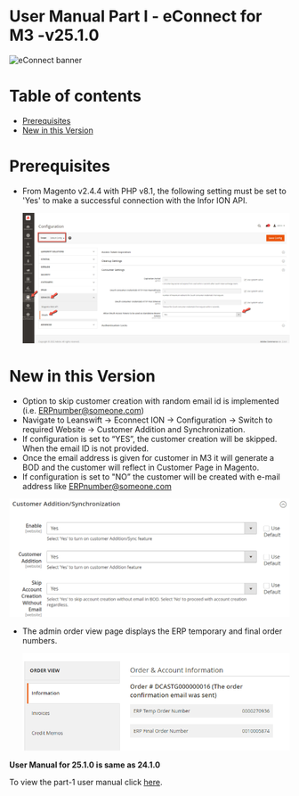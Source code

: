 # **User Manual Part I - eConnect for M3 -v25.1.0**

![eConnect banner](../../../../images/banner-econnect-m3.jpg)

# Table of contents

  - [Prerequisites](#prerequisites)
  - [New in this Version](#new-in-this-version)

# **Prerequisites**

- From Magento v2.4.4 with PHP v8.1, the following setting must be set to 'Yes' to make a successful connection with the Infor ION API.

	![oAuth Access Token](../../../../ecommerce/images/econnect-user-manual-ion-part1/access_token_setting.png)

# **New in this Version**

- Option to skip customer creation with random email id is implemented (i.e. [ERPnumber@someone.com](mailto:ERPnumber@someone.com))
- Navigate to Leanswift -> Econnect ION -> Configuration -> Switch to required Website -> Customer Addition and Synchronization. 
- If configuration is set to “YES”, the customer creation will be skipped. When the email ID is not provided.
- Once the email address is given for customer in M3 it will generate a BOD and the customer will reflect in Customer Page in Magento.
- If configuration is set to "NO” the customer will be created with e-mail address like [ERPnumber@someone.com](mailto:ERPnumber@someone.com)


![skip account creation without email](../../../../ecommerce/images/econnect-user-manual-ion-part1/skip-account-creation-without-email1.png)


- The admin order view page displays the ERP temporary and final order numbers.

  ![display temporary and final order number](../../../../ecommerce/images/econnect-user-manual-ion-part1/temp-and-final-order-number.png)
  
**User Manual for 25.1.0 is same as 24.1.0**

To view the part-1 user manual click [here](../24.1.0/usermanual-econnect-m3-part-1.md).
